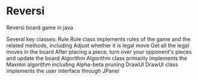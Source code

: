 # Reversi
Reversi board game in java

Several key classes:
Rule
Rule class implements rules of the game and the related methods, including
Adjust whether it is legal move
Get all the legal moves in the board
After placing a piece, turn over your opponent's pieces and update the board
Algorithm
Algorithm class primarily implements the Maxmin algorithm including Alpha-beta pruning 
DrawUI
DrawUI class implements the user interface through JPanel
